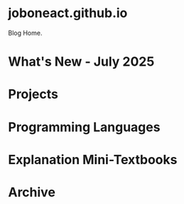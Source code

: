 # joboneact.github.io
Blog Home.

# What's New - July 2025



# Projects


# Programming Languages


# Explanation Mini-Textbooks


# Archive

